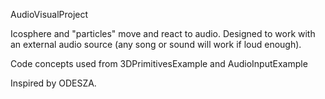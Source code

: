 AudioVisualProject

Icosphere and "particles" move and react to audio.
Designed to work with an external audio source (any song or sound will work if loud enough).

Code concepts used from 3DPrimitivesExample and AudioInputExample

Inspired by ODESZA.
